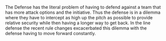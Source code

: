 The Defense has the literal problem of having to defend against a team that has more attack options and the initiative. Thus the defense is in a dilemma where they have to intercept as high up the pitch as possible to provide relative security while then having a longer way to get back. In the line defense the recent rule changes excacerbated this dilemma with the defense having to move forward constantly.